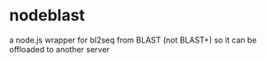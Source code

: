 nodeblast
=========

a node.js wrapper for bl2seq from BLAST (not BLAST+) so it can be offloaded to another server

